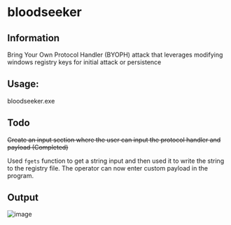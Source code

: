 # bloodseeker
## Information
Bring Your Own Protocol Handler (BYOPH) attack that leverages modifying windows registry keys for initial attack or persistence
## Usage: 
bloodseeker.exe
## Todo
~~Create an input section where the user can input the protocol handler and payload (Completed)~~

Used `fgets` function to get a string input and then used it to write the string to the registry file. The operator can now enter custom payload in the program.
## Output
![image](https://github.com/hookthieves/bloodseeker/assets/46670348/1bb20fdd-48bf-4046-b279-0c05abb73401)

